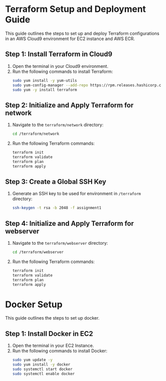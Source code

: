 # Terraform Setup and Deployment Guide

This guide outlines the steps to set up and deploy Terraform configurations in an AWS Cloud9 environment for EC2 instance and AWS ECR.

## Step 1: Install Terraform in Cloud9

1. Open the terminal in your Cloud9 environment.
2. Run the following commands to install Terraform:
   ```bash
   sudo yum install -y yum-utils
   sudo yum-config-manager --add-repo https://rpm.releases.hashicorp.com/AmazonLinux/hashicorp.repo
   sudo yum -y install terraform
   ```

## Step 2: Initialize and Apply Terraform for network

1. Navigate to the `terraform/network` directory:
   ```bash
   cd /terraform/network
   ```
2. Run the following Terraform commands:
   ```bash
   terraform init
   terraform validate
   terraform plan
   terraform apply
   ```

## Step 3: Create a Global SSH Key

1. Generate an SSH key to be used for environment in `/terraform` directory:
   ```bash
   ssh-keygen -t rsa -b 2048 -f assignment1
   ```

## Step 4: Initialize and Apply Terraform for webserver

1. Navigate to the `terraform/webserver` directory:
   ```bash
   cd /terraform/webserver
   ```
2. Run the following Terraform commands:
   ```bash
   terraform init
   terraform validate
   terraform plan
   terraform apply
   ```

# Docker Setup

This guide outlines the steps to set up docker.

## Step 1: Install Docker in EC2

1. Open the terminal in your EC2 Instance.
2. Run the following commands to install Docker:
   ```bash
   sudo yum update -y
   sudo yum install -y docker
   sudo systemctl start docker
   sudo systemctl enable docker
   ```

